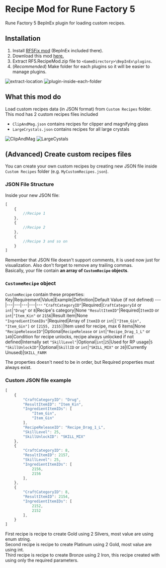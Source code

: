 # Recipe Mod for Rune Factory 5
Rune Factory 5 BepInEx plugin for loading custom recipes.

## Installation
1. Install [RF5Fix mod](https://github.com/Lyall/RF5Fix) (BepInEx included there).
2. Download this mod [here.](https://github.com/PurplefinNeptuna/RF5.RecipeMod/releases)
3. Extract RF5.RecipeMod.zip file to `<GameDirectory>\BepInEx\plugins`.
4. (*Recommended*) Make folder for each plugins so it will be easier to manage plugins.  

![extract-location](https://user-images.githubusercontent.com/23467102/184843956-07f70c2f-2088-440f-ab0e-390f5e986a5d.png)
![plugin-inside-each-folder](https://user-images.githubusercontent.com/23467102/184843357-2c22a72c-cd37-40c8-b518-3afe6e1ea361.png)

## What this mod do
Load custom recipes data (in JSON format) from `Custom Recipes` folder.  
This mod has 2 custom recipes files included
- `ClipAndMag.json` contains recipes for clipper and magnifying glass
- `LargeCrystals.json` contains recipes for all large crystals  

![ClipAndMag](https://user-images.githubusercontent.com/23467102/184844622-b5fb636e-6818-4b39-8992-9680ac1af859.png)
![LargeCystals](https://user-images.githubusercontent.com/23467102/184845039-88475772-538e-4ae8-9d11-b621b8040afb.png)

## (Advanced) Create custom recipes files
You can create your own custom recipes by creating new JSON file inside `Custom Recipes` folder (e.g. `MyCustomRecipes.json`).
### **JSON File Structure**
Inside your new JSON file:
```js
[
	{
		//Recipe 1
	},
	{
		//Recipe 2
	},
	{
		//Recipe 3 and so on
	}
]
```
Remember that JSON file doesn't support comments, it is used now just for visualization.
Also don't forget to remove any trailing commas.  
Basically, your file contain **an array of `CustomRecipe` objects**.
### **`CustomeRecipe` object**
`CustomRecipe` contain these properties:
Key|Requirement|Value|Example|Definition|Default Value (if not defined)
---|---|---|---|---|---
`"CraftCategoryID"`|Required|`CraftCategoryId` or `int`|`"Drug"` or `8`|Recipe's category|None
`"ResultItemID"`|Required|`ItemID` or `int`|`"Item_Kin"` or `2156`|Result item|None
`"IngredientItemIDs"`|Required|Array of `ItemID` or `int`|`["Item_Gin", "Item_Gin"]` or `[2155, 2155]`|Item used for recipe, max 6 items|None
`"RecipeReleaseID"`|Optional|`RecipeRelease` or `int`|`"Recipe_Drag_1_L"` or `149`|Condition for recipe unlocks, recipe always unlocked if not defined|Internally set
`"SkillLevel"`|Optional|`int`|`25`|Used for RP usage|`5`
`"SkillUnlockID"`|Optional|`SkillID` or `int`|`"SKILL_MIX"` or `20`|(Currently Unused)|`SKILL_FARM`

The properties doesn't need to be in order, but Required properties must always exist.
### **Custom JSON file example**
```js
[
	{
		"CraftCategoryID": "Drug",
		"ResultItemID": "Item_Kin",
		"IngredientItemIDs": [
			"Item_Gin",
			"Item_Gin"
		],
		"RecipeReleaseID": "Recipe_Drag_1_L",
		"SkillLevel": 25,
		"SkillUnlockID": "SKILL_MIX"
	},
	{
		"CraftCategoryID": 8,
		"ResultItemID": 2157,
		"SkillLevel": 25,
		"IngredientItemIDs": [
			2156,
			2156
		],
	},
	{
		"CraftCategoryID": 8,
		"ResultItemID": 2154,
		"IngredientItemIDs": [
			2152,
			2152
		],
	}
]
```
First recipe is recipe to create Gold using 2 Silvers, most value are using enum string.  
Second recipe is recipe to create Platinum using 2 Gold, most value are using int.  
Third recipe is recipe to create Bronze using 2 Iron, this recipe created with using only the required parameters.